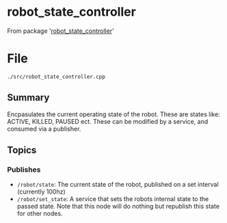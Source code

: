 # robot_state_controller
From package '[robot_state_controller](https://github.com/iscumd/robot_state_controller)'
# File
`./src/robot_state_controller.cpp`

## Summary 
 Encpasulates the current operating state of the robot. These are states like: ACTIVE, KILLED, PAUSED ect. These can be
modified by a service, and consumed via a publisher.

## Topics

### Publishes
- `/robot/state`: The current state of the robot, published on a set interval (currently 100hz)
- `/robot/set_state`: A service that sets the robots internal state to the passed state. Note that this node will do nothing but republish this state for other nodes.

